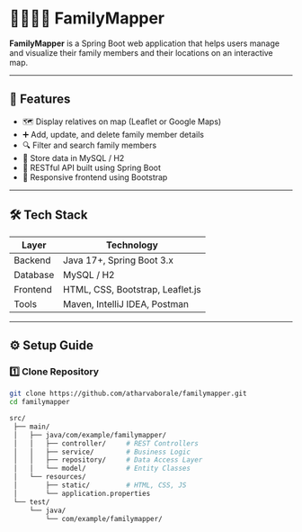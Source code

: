 # 👨‍👩‍👧‍👦 FamilyMapper

**FamilyMapper** is a Spring Boot web application that helps users manage and visualize their family members and their locations on an interactive map.

---

## 🚀 Features

- 🗺️ Display relatives on map (Leaflet or Google Maps)
- ➕ Add, update, and delete family member details
- 🔍 Filter and search family members
- 💾 Store data in MySQL / H2
- 🔐 RESTful API built using Spring Boot
- 🧩 Responsive frontend using Bootstrap

---

## 🛠️ Tech Stack

| Layer | Technology |
|-------|-------------|
| Backend | Java 17+, Spring Boot 3.x |
| Database | MySQL / H2 |
| Frontend | HTML, CSS, Bootstrap, Leaflet.js |
| Tools | Maven, IntelliJ IDEA, Postman |

---

## ⚙️ Setup Guide

### 1️⃣ Clone Repository
```bash
git clone https://github.com/atharvaborale/familymapper.git
cd familymapper

src/
 ├── main/
 │   ├── java/com/example/familymapper/
 │   │   ├── controller/     # REST Controllers
 │   │   ├── service/        # Business Logic
 │   │   ├── repository/     # Data Access Layer
 │   │   └── model/          # Entity Classes
 │   └── resources/
 │       ├── static/         # HTML, CSS, JS
 │       └── application.properties
 └── test/
     └── java/
         └── com/example/familymapper/
